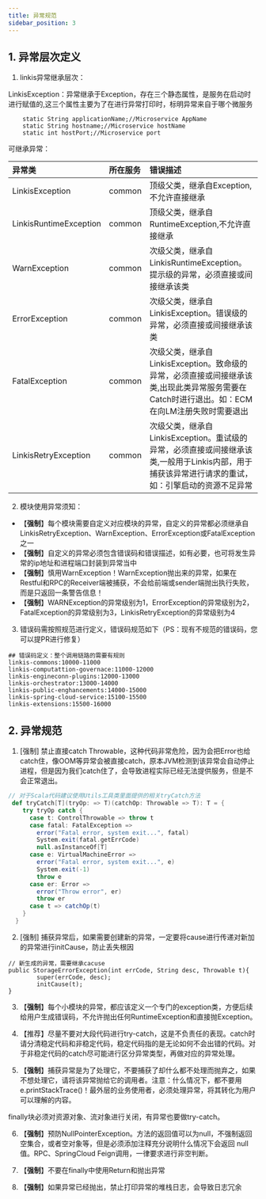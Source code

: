 ```yaml
---
title: 异常规范
sidebar_position: 3
---
```


## 1. 异常层次定义

1. linkis异常继承层次：

LinkisException：异常继承于Exception，存在三个静态属性，是服务在启动时进行赋值的,这三个属性主要为了在进行异常打印时，标明异常来自于哪个微服务

```
    static String applicationName;//Microservice AppName
    static String hostname;//Microservice hostName
    static int hostPort;//Microservice port
```

可继承异常：

|异常类 | 所在服务|    错误描述|
|:----  |:---   |:---   |
|LinkisException| common| 顶级父类，继承自Exception,不允许直接继承|
|LinkisRuntimeException| common| 顶级父类，继承自RuntimeException,不允许直接继承|
|WarnException| common| 次级父类，继承自LinkisRuntimeException。提示级的异常，必须直接或间接继承该类|
|ErrorException| common| 次级父类，继承自LinkisException。错误级的异常，必须直接或间接继承该类|
|FatalException| common| 次级父类，继承自LinkisException。致命级的异常，必须直接或间接继承该类,出现此类异常服务需要在Catch时进行退出。如：ECM在向LM注册失败时需要退出|
|LinkisRetryException| common| 次级父类，继承自LinkisException。重试级的异常，必须直接或间接继承该类,一般用于Linkis内部，用于捕获该异常进行请求的重试，如：引擎启动的资源不足异常|

2. 模块使用异常须知：

- 【**强制**】每个模块需要自定义对应模块的异常，自定义的异常都必须继承自LinkisRetryException、WarnException、ErrorException或FatalException之一
- 【**强制**】自定义的异常必须包含错误码和错误描述，如有必要，也可将发生异常的ip地址和进程端口封装到异常当中
- 【**强制**】慎用WarnException！WarnException抛出来的异常，如果在Restful和RPC的Receiver端被捕获，不会给前端或sender端抛出执行失败，而是只返回一条警告信息！
- 【**强制**】WARNException的异常级别为1，ErrorException的异常级别为2，FatalException的异常级别为3，LinkisRetryException的异常级别为4

3. 错误码需按照规范进行定义，错误码规范如下（PS：现有不规范的错误码，您可以提PR进行修复）

```
## 错误码定义：整个调用链路的需要有规则
linkis-commons:10000-11000
linkis-computattion-governace:11000-12000
linkis-engineconn-plugins:12000-13000
linkis-orchestrator:13000-14000
linkis-public-enghancements:14000-15000
linkis-spring-cloud-service:15100-15500
linkis-extensions:15500-16000
```

## 2. 异常规范

1. [强制] 禁止直接catch Throwable，这种代码非常危险，因为会把Error也给catch住，像OOM等异常会被直接catch，原本JVM检测到该异常会自动停止进程，但是因为我们catch住了，会导致进程实际已经无法提供服务，但是不会正常退出。

```scala
// 对于Scala代码建议使用Utils工具类里面提供的相关tryCatch方法
 def tryCatch[T](tryOp: => T)(catchOp: Throwable => T): T = {
    try tryOp catch {
      case t: ControlThrowable => throw t
      case fatal: FatalException =>
        error("Fatal error, system exit...", fatal)
        System.exit(fatal.getErrCode)
        null.asInstanceOf[T]
      case e: VirtualMachineError =>
        error("Fatal error, system exit...", e)
        System.exit(-1)
        throw e
      case er: Error =>
        error("Throw error", er)
        throw er
      case t => catchOp(t)
    }
  }
```

2. [强制] 捕获异常后，如果需要创建新的异常，一定要将cause进行传递对新加的异常进行initCause，防止丢失根因

```
// 新生成的异常，需要继承cacuse
public StorageErrorException(int errCode, String desc, Throwable t){
        super(errCode, desc);
        initCause(t);
}
```

3. 【**强制**】每个小模块的异常，都应该定义一个专门的exception类，方便后续给用户生成错误码，不允许抛出任何RuntimeException和直接抛Exception。

4. 【推荐】尽量不要对大段代码进行try-catch，这是不负责任的表现。catch时请分清稳定代码和非稳定代码，稳定代码指的是无论如何不会出错的代码。对于非稳定代码的catch尽可能进行区分异常类型，再做对应的异常处理。

5. 【**强制**】捕获异常是为了处理它，不要捕获了却什么都不处理而抛弃之，如果不想处理它，请将该异常抛给它的调用者。注意：什么情况下，都不要用e.printStackTrace()！最外层的业务使用者，必须处理异常，将其转化为用户可以理解的内容。

finally块必须对资源对象、流对象进行关闭，有异常也要做try-catch。

6. 【**强制**】预防NullPointerException。方法的返回值可以为null，不强制返回空集合，或者空对象等，但是必须添加注释充分说明什么情况下会返回 null 值。RPC、SpringCloud Feign调用，一律要求进行非空判断。

7. 【**强制**】不要在finally中使用Return和抛出异常

8. 【**强制**】如果异常已经抛出，禁止打印异常的堆栈日志，会导致日志冗余
